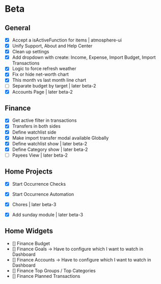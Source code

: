 # Beta
## General
- [x] Accept a isActiveFunction for items | atmosphere-ui
- [x] Unify Support, About and Help Center
- [x] Clean up settings
- [x] Add dropdown with create: Income, Expense, Import Budget, Import Transactions
- [x] Logic to force refresh weather
- [x] Fix or hide net-worth chart
- [x] This month vs last month line chart
- [ ] Separate budget by target | later beta-2
- [x] Accounts Page | later beta-2

## Finance
- [x] Get active filter in transactions
- [x] Transfers in both sides
- [x] Define watchlist side
- [x] Make import transfer modal available Globally
- [x] Define watchlist show | later beta-2
- [x] Define Category show | later beta-2
- [ ] Payees View | later beta-2

## Home Projects
- [x] Start Occurrence Checks
- [x] Start Occurrence Automation
- [x] Chores | later beta-3
- [x] Add sunday module | later beta-3


## Home Widgets
- [] Finance Budget
- [] Finance Goals -> Have to configure which I want to watch in Dashboard
- [] Finance Accounts -> Have to configure which I want to watch in Dashboard
- [] Finance Top Groups / Top Categories
- [] Finance Planned Transactions